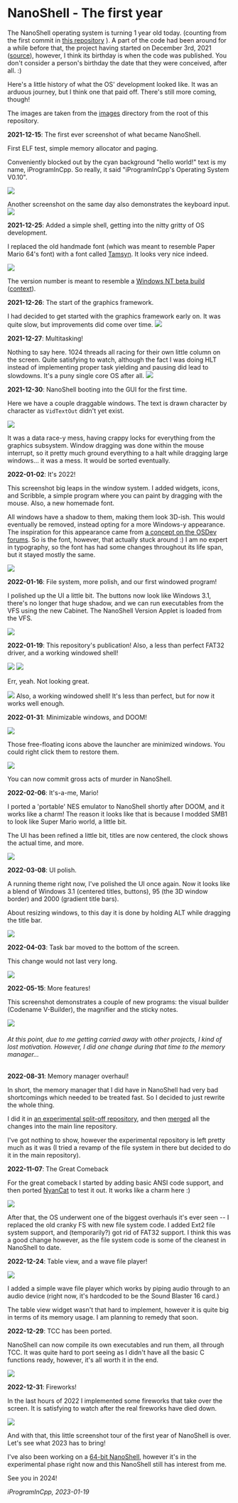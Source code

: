 # NanoShell - The first year

The NanoShell operating system is turning 1 year old today. (counting from the first commit in [this repository](https://github.com/iProgramMC/NanoShellOS) ).
A part of the code had been around for a while before that, the project having started on December 3rd, 2021 ([source](https://github.com/iProgramMC/OSProject)), however,
I think its birthday is when the code was published. You don't consider a person's birthday the date that they were conceived, after all. :)

Here's a little history of what the OS' development looked like. It was an arduous journey, but I think one that paid off. There's still more coming, though!


The images are taken from the [images](https://github.com/iProgramMC/NanoShellOS/blob/master/images) directory from the root of this repository.


**2021-12-15**: The first ever screenshot of what became NanoShell.

First ELF test, simple memory allocator and paging.

Conveniently blocked out by the cyan background "hello world!" text is my name, iProgramInCpp. So really, it said "iProgramInCpp's Operating System V0.10".

<img src="/images/2021_12_15 191947.png"/>

Another screenshot on the same day also demonstrates the keyboard input.
<img src="/images/2021_12_15 211157.png"/>

**2021-12-25**: Added a simple shell, getting into the nitty gritty of OS development.

I replaced the old handmade font (which was meant to resemble Paper Mario 64's font) with a font called [Tamsyn](http://www.fial.com/~scott/tamsyn-font).
It looks very nice indeed.

<img src="/images/2021_12_25 190026.png"/>

The version number is meant to resemble a [Windows NT beta build](https://www.betaarchive.com/imageupload/1296964043.or.66965.png)
([context](https://www.betaarchive.com/forum/viewtopic.php?t=16721&start=175)).

**2021-12-26**: The start of the graphics framework.

I had decided to get started with the graphics framework early on. It was quite slow, but improvements did come over time.
<img src="/images/2021_12_26 220703.png"/>

**2021-12-27**: Multitasking!

Nothing to say here. 1024 threads all racing for their own little column on the screen. Quite satisfying to watch, although the fact I was doing HLT instead of
implementing proper task yielding and pausing did lead to slowdowns. It's a puny single core OS after all.
<img src="/images/2021_12_27 194803.png"/>

**2021-12-30**: NanoShell booting into the GUI for the first time.

Here we have a couple draggable windows. The text is drawn character by character as `VidTextOut` didn't yet exist.

<img src="/images/2021_12_30_22_13_01.png"/>

It was a data race-y mess, having crappy locks for everything from the graphics subsystem. Window dragging was done within the mouse interrupt, so it pretty much
ground everything to a halt while dragging large windows... it was a mess. It would be sorted eventually.

**2022-01-02**: It's 2022!

This screenshot big leaps in the window system. I added widgets, icons, and Scribble, a simple program where you can paint by dragging with the mouse. Also, a new homemade font.

All windows have a shadow to them, making them look 3D-ish.  This would eventually be removed, instead opting for a more Windows-y appearance.
The inspiration for this appearance came from [a concept on the OSDev forums](https://forum.osdev.org/viewtopic.php?f=11&t=30806). So is the font, however, that actually stuck around :)
I am no expert in typography, so the font has had some changes throughout its life span, but it stayed mostly the same.

<img src="/images/2022_01_02_13_16_15.png"/>

**2022-01-16**: File system, more polish, and our first windowed program!

I polished up the UI a little bit. The buttons now look like Windows 3.1, there's no longer that huge shadow, and we can run executables from the VFS
using the new Cabinet. The NanoShell Version Applet is loaded from the VFS.

<img src="/images/2022_01_16_18_05_20.png"/>

**2022-01-19**: This repository's publication! Also, a less than perfect FAT32 driver, and a working windowed shell!

<img src="/images/2022_01_19_13_33_49.png"/>
<img src="/images/2022_01_19_19_15_45.png"/>

Err, yeah. Not looking great.

<img src="/images/2022_01_19_22_08_29.png"/>
Also, a working windowed shell! It's less than perfect, but for now it works well enough.

**2022-01-31**: Minimizable windows, and DOOM!

<img src="/images/2022_01_29_17_21_34.png"/>

Those free-floating icons above the launcher are minimized windows. You could right click them to restore them.

<img src="/images/2022_01_31_18_48_49.png"/>

You can now commit gross acts of murder in NanoShell.

**2022-02-06**: It's-a-me, Mario!

I ported a 'portable' NES emulator to NanoShell shortly after DOOM, and it works like a charm! The reason it looks like that is because I modded SMB1 to look like Super Mario world, a little bit.

The UI has been refined a little bit, titles are now centered, the clock shows the actual time, and more.

<img src="/images/2022_02_06_16_32_42.png"/>

**2022-03-08**: UI polish.

A running theme right now, I've polished the UI once again. Now it looks like a blend of Windows 3.1 (centered titles, buttons), 95 (the 3D window border) and 2000 (gradient title bars).

About resizing windows, to this day it is done by holding ALT while dragging the title bar.

<img src="/images/2022_03_08_17_48_06.png"/>

**2022-04-03**: Task bar moved to the bottom of the screen.

This change would not last very long.

<img src="/images/2022_04_03_21_28_10.png"/>

**2022-05-15**: More features!

This screenshot demonstrates a couple of new programs: the visual builder (Codename V-Builder), the magnifier and the sticky notes.

<img src="/images/2022_05_15_16_56_35.png"/>

###### At this point, due to me getting carried away with other projects, I kind of lost motivation. However, I did one change during that time to the memory manager...
**2022-08-31**: Memory manager overhaul!

In short, the memory manager that I did have in NanoShell had very bad shortcomings which needed to be treated fast. So I decided to just rewrite
the whole thing.

I did it in [an experimental split-off repository](https://github.com/iProgramMC/NanoShellExperimental), and then
[merged](https://github.com/iProgramMC/NanoShellOS/commit/0af23f9cd1d8d579d2ff47f7dc914e9eec3f711c) all the changes into the main line repository.

I've got nothing to show, however the experimental repository is left pretty much as it was (I tried a revamp of the file system in there but decided to do it in the main repository).

**2022-11-07**: The Great Comeback

For the great comeback I started by adding basic ANSI code support, and then ported [NyanCat](https://github.com/klange/nyancat) to test it out. It works like a charm here :)

<img src="/images/2022_11_07_19_35_35.png"/>

After that, the OS underwent one of the biggest overhauls it's ever seen -- I replaced the old cranky FS with new file system code. I added Ext2 file system support, and (temporarily?)
got rid of FAT32 support. I think this was a good change however, as the file system code is some of the cleanest in NanoShell to date.

**2022-12-24**: Table view, and a wave file player!

<img src="/images/2022_12_24 23_25_01.png"/>

I added a simple wave file player which works by piping audio through to an audio device (right now, it's hardcoded to be the Sound Blaster 16 card.)

The table view widget wasn't that hard to implement, however it is quite big in terms of its memory usage. I am planning to remedy that soon.

**2022-12-29**: TCC has been ported.

NanoShell can now compile its own executables and run them, all through TCC. It was quite hard to port seeing as I didn't have all the basic C functions ready, however,
it's all worth it in the end.

<img src="/images/2022_12_29 18_10_54.png"/>

**2022-12-31**: Fireworks!

In the last hours of 2022 I implemented some fireworks that take over the screen. It is satisfying to watch after the real fireworks have died down.

<img src="/images/2022_12_31_23_47_05.png"/>


And with that, this little screenshot tour of the first year of NanoShell is over. Let's see what 2023 has to bring!

I've also been working on a [64-bit NanoShell](https://github.com/iProgramMC/NanoShell64), however it's in the experimental phase right now and this NanoShell still has interest from me.


See you in 2024!

*iProgramInCpp, 2023-01-19*
